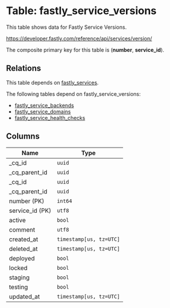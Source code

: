 # Table: fastly_service_versions

This table shows data for Fastly Service Versions.

https://developer.fastly.com/reference/api/services/version/

The composite primary key for this table is (**number**, **service_id**).

## Relations

This table depends on [fastly_services](fastly_services).

The following tables depend on fastly_service_versions:
  - [fastly_service_backends](fastly_service_backends)
  - [fastly_service_domains](fastly_service_domains)
  - [fastly_service_health_checks](fastly_service_health_checks)

## Columns

| Name          | Type          |
| ------------- | ------------- |
|_cq_id|`uuid`|
|_cq_parent_id|`uuid`|
|_cq_id|`uuid`|
|_cq_parent_id|`uuid`|
|number (PK)|`int64`|
|service_id (PK)|`utf8`|
|active|`bool`|
|comment|`utf8`|
|created_at|`timestamp[us, tz=UTC]`|
|deleted_at|`timestamp[us, tz=UTC]`|
|deployed|`bool`|
|locked|`bool`|
|staging|`bool`|
|testing|`bool`|
|updated_at|`timestamp[us, tz=UTC]`|